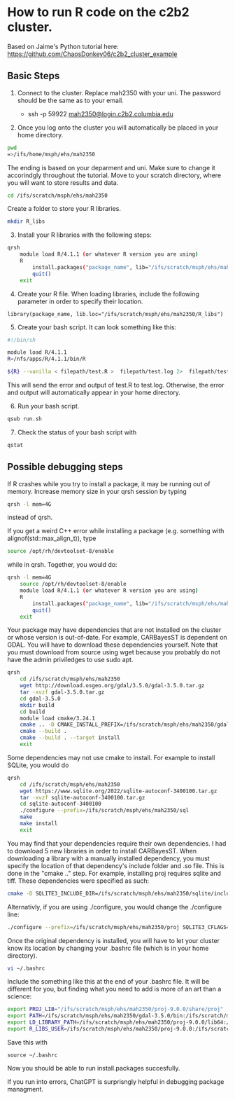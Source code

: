 # How to run R code on the c2b2 cluster.
Based on Jaime's Python tutorial here: https://github.com/ChaosDonkey06/c2b2_cluster_example

## Basic Steps

1. Connect to the cluster. Replace mah2350 with your uni. The password should be the same as to your email.

    -  ssh -p 59922 mah2350@login.c2b2.columbia.edu
    
2. Once you log onto the cluster you will automatically be placed in your home directory.
```bash
pwd
=>/ifs/home/msph/ehs/mah2350
```
The ending is based on your deparment and uni. Make sure to change it accorindgly throughout the tutorial. Move to your scratch directory, where you will want to store results and data.
```bash
cd /ifs/scratch/msph/ehs/mah2350
```
Create a folder to store your R libraries.
```bash
mkdir R_libs
```

3. Install your R libraries with the following steps:
```bash
qrsh
    module load R/4.1.1 (or whatever R version you are using)
    R
        install.packages("package_name", lib="/ifs/scratch/msph/ehs/mah2350/R_libs")
        quit()
    exit
```

4. Create your R file. When loading libraries, include the following parameter in order to specify their location.
```
library(package_name, lib.loc="/ifs/scratch/msph/ehs/mah2350/R_libs")
```

5. Create your bash script. It can look something like this:
```bash
#!/bin/sh

module load R/4.1.1
R=/nfs/apps/R/4.1.1/bin/R

${R} --vanilla < filepath/test.R >  filepath/test.log 2>  filepath/test.log
```
This will send the error and output of test.R to test.log. Otherwise, the error and output will automatically appear in your home directory.

6. Run your bash script.
```bash
qsub run.sh
```

7. Check the status of your bash script with 
```bash
qstat
```

## Possible debugging steps

If R crashes while you try to install a package, it may be running out of memory. Increase memory size in your qrsh session by typing
```bash
qrsh -l mem=4G
```
instead of qrsh.

If you get a weird C++ error while installing a package (e.g. something with alignof(std::max_align_t)), type
```bash
source /opt/rh/devtoolset-8/enable
```
while in qrsh. Together, you would do:
```bash
qrsh -l mem=4G
    source /opt/rh/devtoolset-8/enable
    module load R/4.1.1 (or whatever R version you are using)
    R
        install.packages("package_name", lib="/ifs/scratch/msph/ehs/mah2350/R_libs")
        quit()
    exit
```

Your package may have dependencies that are not installed on the cluster or whose version is out-of-date. For example, CARBayesST is dependent on GDAL. You will have to download these dependencies yourself. Note that you must download from source using wget because you probably do not have the admin priviledges to use sudo apt.
```bash
qrsh
    cd /ifs/scratch/msph/ehs/mah2350
    wget http://download.osgeo.org/gdal/3.5.0/gdal-3.5.0.tar.gz
    tar -xvzf gdal-3.5.0.tar.gz
    cd gdal-3.5.0
    mkdir build
    cd build
    module load cmake/3.24.1
    cmake .. -D CMAKE_INSTALL_PREFIX=/ifs/scratch/msph/ehs/mah2350/gdal-3.5.0
    cmake --build .
    cmake --build . --target install
    exit
```

Some dependencies may not use cmake to install. For example to install SQLite, you would do
```bash
qrsh
    cd /ifs/scratch/msph/ehs/mah2350
    wget https://www.sqlite.org/2022/sqlite-autoconf-3400100.tar.gz
    tar -xvzf sqlite-autoconf-3400100.tar.gz
    cd sqlite-autoconf-3400100
    ./configure --prefix=/ifs/scratch/msph/ehs/mah2350/sql
    make
    make install
    exit
```

You may find that your dependencies require their own dependencies. I had to download 5 new libraries in order to install CARBayesST. When downloading a library with a manually installed dependency, you must specify the location of that dependency's include folder and .so file. This is done in the "cmake .." step. For example, installing proj requires sqlite and tiff. These dependencies were specified as such:
```bash
cmake -D SQLITE3_INCLUDE_DIR=/ifs/scratch/msph/ehs/mah2350/sqlite/include -D SQLITE3_LIBRARY=/ifs/scratch/msph/ehs/mah2350/sqlite/lib/libsqlite3.so -D TIFF_LIBRARY=/ifs/scratch/msph/ehs/mah2350/tiff-4.3.0/lib64/libtiff.so -D TIFF_INCLUDE_DIR=/ifs/scratch/msph/ehs/mah2350/tiff-4.3.0/include .. -DCMAKE_INSTALL_PREFIX=/ifs/scratch/msph/ehs/mah2350/proj-9.0.0
```
Alternativly, if you are using ./configure, you would change the ./configure line:
```bash
./configure --prefix=/ifs/scratch/msph/ehs/mah2350/proj SQLITE3_CFLAGS=-l/ifs/scratch/msph/ehs/mah2350/sqlite/include SQLITE3_LIBS="-L/ifs/scratch/msph/ehs/mah2350/sqlite/lib64" TIFF_CFLAGS=-l/ifs/scratch/msph/ehs/mah2350/tiff-4.3.0/include TIFF_LIBS="-L/ifs/scratch/msph/ehs/mah2350/tiff-4.3.0/lib64"
```

Once the original dependency is installed, you will have to let your cluster know its location by changing your .bashrc file (which is in your home directory).
```bash
vi ~/.bashrc
```
Include the something like this at the end of your .bashrc file. It will be different for you, but finding what you need to add is more of an art than a science:
```bash
export PROJ_LIB="/ifs/scratch/msph/ehs/mah2350/proj-9.0.0/share/proj"
export PATH=/ifs/scratch/msph/ehs/mah2350/gdal-3.5.0/bin:/ifs/scratch/msph/ehs/mah2350/proj-9.0.0/bin:/ifs/scratch/msph/ehs/mah2350/ssl/bin:/ifs/scratch/msph/ehs/mah2350/tiff-4.3.0/bin:$PATH
export LD_LIBRARY_PATH=/ifs/scratch/msph/ehs/mah2350/proj-9.0.0/lib64:/ifs/scratch/msph/ehs/mah2350/gdal-3.5.0/lib64:/ifs/scratch/msph/ehs/mah2350/sqlite/lib:/ifs/scratch/msph/ehs/mah2350/ssl/lib64:/ifs/scratch/msph/ehs/mah2350/tiff-4.3.0/lib64:$LD_LIBRARY_PATH
export R_LIBS_USER=/ifs/scratch/msph/ehs/mah2350/proj-9.0.0:/ifs/scratch/msph/ehs/mah2350/gdal-3.5.0:/ifs/scratch/msph/ehs/mah2350/sqlite:/ifs/scratch/msph/ehs/mah2350/ssl:/ifs/scratch/msph/ehs/mah2350/tiff-4.3.0:$R_LIBS_USER
```
Save this with
```
source ~/.bashrc
```

Now you should be able to run install.packages succesfully.

If you run into errors, ChatGPT is surprisngly helpful in debugging package managment.
